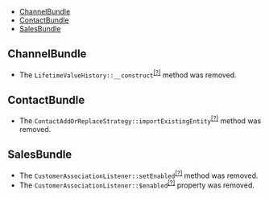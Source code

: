 - [ChannelBundle](#channelbundle)
- [ContactBundle](#contactbundle)
- [SalesBundle](#salesbundle)

ChannelBundle
-------------
* The `LifetimeValueHistory::__construct`<sup>[[?]](https://github.com/oroinc/crm/tree/5.0.0-alpha.1/src/Oro/Bundle/ChannelBundle/Entity/LifetimeValueHistory.php#L70 "Oro\Bundle\ChannelBundle\Entity\LifetimeValueHistory::__construct")</sup> method was removed.

ContactBundle
-------------
* The `ContactAddOrReplaceStrategy::importExistingEntity`<sup>[[?]](https://github.com/oroinc/crm/tree/5.0.0-alpha.1/src/Oro/Bundle/ContactBundle/ImportExport/Strategy/ContactAddOrReplaceStrategy.php#L30 "Oro\Bundle\ContactBundle\ImportExport\Strategy\ContactAddOrReplaceStrategy::importExistingEntity")</sup> method was removed.

SalesBundle
-----------
* The `CustomerAssociationListener::setEnabled`<sup>[[?]](https://github.com/oroinc/crm/tree/5.0.0-alpha.1/src/Oro/Bundle/SalesBundle/EventListener/Customers/CustomerAssociationListener.php#L54 "Oro\Bundle\SalesBundle\EventListener\Customers\CustomerAssociationListener::setEnabled")</sup> method was removed.
* The `CustomerAssociationListener::$enabled`<sup>[[?]](https://github.com/oroinc/crm/tree/5.0.0-alpha.1/src/Oro/Bundle/SalesBundle/EventListener/Customers/CustomerAssociationListener.php#L22 "Oro\Bundle\SalesBundle\EventListener\Customers\CustomerAssociationListener::$enabled")</sup> property was removed.

